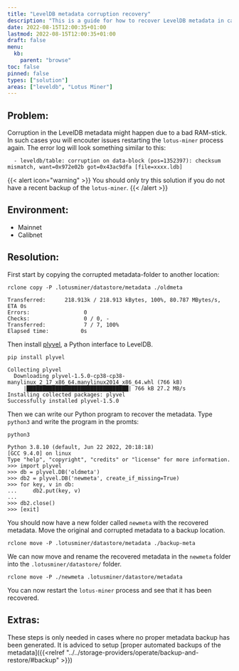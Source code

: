 ```yaml
---
title: "LevelDB metadata corruption recovery"
description: "This is a guide for how to recover LevelDB metadata in case of corruption"
date: 2022-08-15T12:00:35+01:00
lastmod: 2022-08-15T12:00:35+01:00
draft: false
menu:
  kb:
    parent: "browse"
toc: false
pinned: false
types: ["solution"]
areas: ["leveldb", "Lotus Miner"]
---
```


## Problem:

Corruption in the LevelDB metadata might happen due to a bad RAM-stick. In such cases you will encouter issues restarting the `lotus-miner` process again. The error log will look something similar to this: 

```shell
  - leveldb/table: corruption on data-block (pos=1352397): checksum mismatch, want=0x972e02b got=0x43ac9dfa [file=xxxx.ldb]
```

{{< alert icon="warning" >}}
You should only try this solution if you do not have a recent backup of the `lotus-miner`.
{{< /alert >}}

## Environment:

- Mainnet
- Calibnet

## Resolution:

First start by copying the corrupted metadata-folder to another location:

```shell with-output
rclone copy -P .lotusminer/datastore/metadata ./oldmeta
```
```
Transferred:      218.913k / 218.913 kBytes, 100%, 80.787 MBytes/s, ETA 0s
Errors:                 0
Checks:                 0 / 0, -
Transferred:            7 / 7, 100%
Elapsed time:          0s
```

Then install [plyvel](https://plyvel.readthedocs.io/en/latest/), a Python interface to LevelDB.

```shell with-output
pip install plyvel
```
```
Collecting plyvel
  Downloading plyvel-1.5.0-cp38-cp38-manylinux_2_17_x86_64.manylinux2014_x86_64.whl (766 kB)
     |████████████████████████████████| 766 kB 27.2 MB/s 
Installing collected packages: plyvel
Successfully installed plyvel-1.5.0
```

Then we can write our Python program to recover the metadata. Type `python3` and write the program in the promts:

```shell with-output
python3
```
```
Python 3.8.10 (default, Jun 22 2022, 20:18:18) 
[GCC 9.4.0] on linux
Type "help", "copyright", "credits" or "license" for more information.
>>> import plyvel
>>> db = plyvel.DB('oldmeta')
>>> db2 = plyvel.DB('newmeta', create_if_missing=True)
>>> for key, v in db:
...     db2.put(key, v)
... 
>>> db2.close()
>>> [exit]
```

You should now have a new folder called `newmeta` with the recovered metadata. Move the original and corrupted metadata to a backup location.

```shell
rclone move -P .lotusminer/datastore/metadata ./backup-meta
```

We can now move and rename the recovered metadata in the `newmeta` folder into the `.lotusminer/datastore/` folder.

```shell
rclone move -P ./newmeta .lotusminer/datastore/metadata
```

You can now restart the `lotus-miner` process and see that it has been recovered.
 
## Extras:

These steps is only needed in cases where no proper metadata backup has been generated. It is adviced to setup [proper automated backups of the metadata]({{<relref "../../storage-providers/operate/backup-and-restore/#backup" >}})
